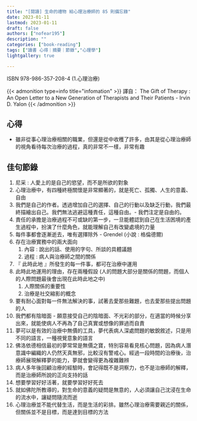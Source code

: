 ```yaml
---
title: "[閱讀] 生命的禮物 給心理治療師的 85 則備忘錄"
date: 2023-01-11
lastmod: 2023-01-11
draft: false
authors: ["nofear195"]
description: ""
categories: ["book-reading"]
tags: ["讀書 心得｜摘要｜節錄","心理學"]
lightgallery: true

---
```


ISBN 978-986-357-208-4 (1.心理治療)
<!--more-->

{{< admonition type=info title="infomation"  >}}
譯自： The Gift of Therapy : An Open Letter to a New Generation of Therapists and Their Patients - Irvin D. Yalon
{{< /admonition >}}

## 心得

- 雖非從事心理治療相關的職業，但還是從中收穫了許多，由其是從心理治療師的視角看待每次治療的過程，真的非常不一樣，非常有趣

## 佳句節錄

1. 尼采 : 人愛上的是自己的慾望，而不是所欲的對象
2. 心理治療中，有四種終極關懷是非常顯著的，就是死亡、孤獨、人生的意義、自由
3. 我們是自己的作者。透過增加自己的選擇、自己的行動以及缺乏行動，我們最終描繪出自己。我們無法逃避這種責任，這種自由。- 我們注定是自由的。
4. 責任的承擔是治療過程不可或缺的第一步，一旦能體認到自己在生活困境的產生過程中，扮演了什麼角色，就能理解自己有改變處境的力量
5. 每件事都會逐漸逝去，唯有選擇除外 - Grendel (小說 : 格倫德爾)
6. 存在治療實務中的兩大面向
    1. 內容 : 說出的話、使用的字句、所談的具體議題
    2. 過程 : 病人與治療師之間的關係
7. 『 此時此地 』所發生的每一件事，都可在治療中運用
8. 此時此地運用的理由，存在兩種假設 (人的問題大部分是關係的問題，而個人的人際問題最後會出現在此時此地之中)
    1. 人際關係的重要性
    2. 治療是社交縮影的概念
9. 要有耐心面對每一件無法解決的事，試著去愛那些難題，也去愛那些提出問題的人
10. 我們都有陰暗面 - 願意接受自己的陰暗面、不光彩的部分，在適當的時候分享出來，就能使病人不再為了自己真實或想像的罪過而自責
11. 夢可以是有效的治療中無價的工具，夢代表病人深處問題的敏銳敘述，只是用不同的語言，一種視覺意象的語言
12. 佛洛依德相信最初的夢常常是無價之寶，特別容易看見核心問題，因為病人潛意識中編織的人仍然天真無邪，比較沒有警戒心。經過一段時間的治療後，治療師展現解釋夢的能力，夢就會變得更為複雜難辨
13. 病人多年後回顧治療的經驗時，會記得既不是洞察力，也不是治療師的解釋，而是治療師所說的正向支持的話
14. 想要學習好好活著，就要學習好好死去
15. 就如佛陀所教導的，對生命的意義的疑問是無意的，人必須讓自己沈浸在生命的流水中，讓疑問隨流而逝
16. 心理治療並不能代替生活，而是生活的彩排。雖然心理治療需要親近的關係，但關係並不是目標，而是達到目標的方法
